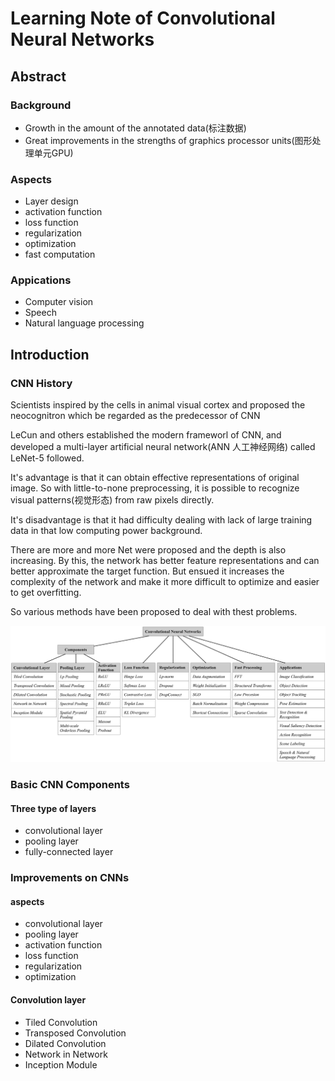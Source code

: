 # Learning Note of Convolutional Neural Networks

## Abstract

### Background

* Growth in the amount of the annotated data(标注数据)
* Great improvements in the strengths of graphics processor units(图形处理单元GPU)

### Aspects

* Layer design
* activation function
* loss function
* regularization
* optimization
* fast computation

### Appications

* Computer vision
* Speech
* Natural language processing

## Introduction

### CNN History

Scientists inspired by the cells in animal visual cortex and proposed the neocognitron which be regarded as the predecessor of CNN

LeCun and others established the modern frameworl of CNN, and developed a multi-layer artificial neural network(ANN 人工神经网络) called LeNet-5 followed.

It's advantage is that it can obtain effective representations of original image. So with little-to-none preprocessing, it is possible to recognize visual patterns(视觉形态) from raw pixels directly.

It's disadvantage is that it had difficulty dealing with lack of large training data in that low computing power background.

There are more and more Net were proposed and the depth is also increasing. By this, the network has better feature representations and can better approximate the target function. But ensued it increases the complexity of the network and make it more difficult to optimize and easier to get overfitting.

So various methods have been proposed to deal with thest problems.

![0](./Hierarchically-structured.png '描述')

### Basic CNN Components

#### Three type of layers

* convolutional layer
* pooling layer
* fully-connected layer

### Improvements on CNNs

#### aspects

* convolutional layer
* pooling layer
* activation function
* loss function
* regularization
* optimization

#### Convolution layer

* Tiled Convolution
* Transposed Convolution
* Dilated Convolution
* Network in Network
* Inception Module

